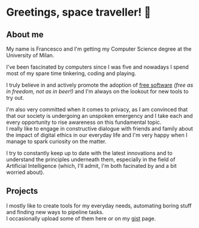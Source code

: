 # Greetings, space traveller! 🖖

## About me
My name is Francesco and I'm getting my Computer Science degree at the University of Milan.

I've been fascinated by computers since I was five and nowadays I spend most of my spare time tinkering, coding and playing.

I truly believe in and actively promote the adoption of [free software](https://www.gnu.org/philosophy/free-sw.html) *(free as in freedom, not as in beer!)* and I'm always on the lookout for new tools to try out.

I'm also very committed when it comes to privacy, as I am convinced that that our society is undergoing an unspoken emergency and I take each and every opportunity to rise awareness on this fundamental topic. <br>
I really like to engage in constructive dialogue with friends and family about the impact of digital ethics in our everyday life and I'm very happy when I manage to spark curiosity on the matter.

I try to constantly keep up to date with the latest innovations and to understand the principles underneath them, especially in the field of Artificial Intelligence (which, I'll admit, I'm both facinated by and a bit worried about).

## Projects
I mostly like to create tools for my everyday needs, automating boring stuff and finding new ways to pipeline tasks. <br>
I occasionally upload some of them here or on my [gist](https://gist.github.com/frnprt) page.
